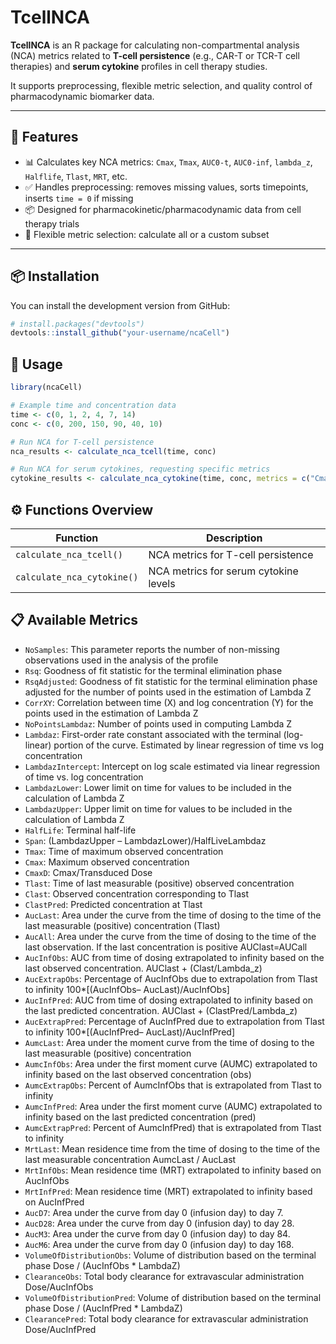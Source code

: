 # TcellNCA

**TcellNCA** is an R package for calculating non-compartmental analysis (NCA) metrics related to **T-cell persistence** (e.g., CAR-T or TCR-T cell therapies) and **serum cytokine** profiles in cell therapy studies.

It supports preprocessing, flexible metric selection, and quality control of pharmacodynamic biomarker data.

---

## 🚀 Features

- 📊 Calculates key NCA metrics: `Cmax`, `Tmax`, `AUC0-t`, `AUC0-inf`, `lambda_z`, `Halflife`, `Tlast`, `MRT`, etc.
- ✅ Handles preprocessing: removes missing values, sorts timepoints, inserts `time = 0` if missing
- 📦 Designed for pharmacokinetic/pharmacodynamic data from cell therapy trials
- 🔄 Flexible metric selection: calculate all or a custom subset

---

## 📦 Installation

You can install the development version from GitHub:
```r
# install.packages("devtools")
devtools::install_github("your-username/ncaCell")
```

## 🧬 Usage
```r
library(ncaCell)

# Example time and concentration data
time <- c(0, 1, 2, 4, 7, 14)
conc <- c(0, 200, 150, 90, 40, 10)

# Run NCA for T-cell persistence
nca_results <- calculate_nca_tcell(time, conc)

# Run NCA for serum cytokines, requesting specific metrics
cytokine_results <- calculate_nca_cytokine(time, conc, metrics = c("Cmax", "Tmax", "AUC0_t"))
```

## ⚙️ Functions Overview
| Function                   | Description                           |
| -------------------------- | ------------------------------------- |
| `calculate_nca_tcell()`    | NCA metrics for T-cell persistence    |
| `calculate_nca_cytokine()` | NCA metrics for serum cytokine levels |

## 📋 Available Metrics
- `NoSamples`:	This parameter reports the number of non-missing observations used in the analysis of the profile
- `Rsq`:	Goodness of fit statistic for the terminal elimination phase
- `RsqAdjusted`:	Goodness of fit statistic for the terminal elimination phase adjusted for the number of points used in the estimation of Lambda Z
- `CorrXY`:	Correlation between time (X) and log concentration (Y) for the points used in the estimation of Lambda Z
- `NoPointsLambdaz`:	Number of points used in computing Lambda Z
- `Lambdaz`:	First-order rate constant associated with the terminal (log-linear) portion of the curve. Estimated by linear regression of time vs log concentration
- `LambdazIntercept`:	Intercept on log scale estimated via linear regression of time vs. log concentration
- `LambdazLower`:	Lower limit on time for values to be included in the calculation of Lambda Z
- `LambdazUpper`:	Upper limit on time for values to be included in the calculation of Lambda Z
- `HalfLife`:	Terminal half-life
- `Span`:	(LambdazUpper – LambdazLower)/HalfLiveLambdaz
- `Tmax`:	Time of maximum observed concentration
- `Cmax`:	Maximum observed concentration
- `CmaxD`:	Cmax/Transduced Dose
- `Tlast`:	Time of last measurable (positive) observed concentration
- `Clast`:	Observed concentration corresponding to Tlast
- `ClastPred`:	Predicted concentration at Tlast
- `AucLast`:	Area under the curve from the time of dosing to the time of the last measurable (positive) concentration (Tlast)
- `AucAll`:	Area under the curve from the time of dosing to the time of the last observation. If the last concentration is positive AUClast=AUCall
- `AucInfObs`:	AUC from time of dosing extrapolated to infinity based on the last observed concentration. AUClast + (Clast/Lambda_z)
- `AucExtrapObs`:	Percentage of AucInfObs due to extrapolation from Tlast to infinity 100*[(AucInfObs– AucLast)/AucInfObs]
- `AucInfPred`:	AUC from time of dosing extrapolated to infinity based on the  last predicted concentration. AUClast + (ClastPred/Lambda_z)
- `AucExtrapPred`:	Percentage of AucInfPred due to extrapolation from Tlast to infinity 100*[(AucInfPred– AucLast)/AucInfPred]
- `AumcLast`:	Area under the moment curve from the time of dosing to the last measurable (positive) concentration
- `AumcInfObs`:	Area under the first moment curve (AUMC) extrapolated to infinity based on the last observed concentration (obs)
- `AumcExtrapObs`:	Percent of AumcInfObs that is extrapolated from Tlast to infinity
- `AumcInfPred`:	Area under the first moment curve (AUMC) extrapolated to infinity based on the  last predicted concentration (pred)
- `AumcExtrapPred`:	Percent of AumcInfPred) that is extrapolated from Tlast to infinity
- `MrtLast`:	Mean residence time from the time of dosing to the time of the last measurable concentration AumcLast / AucLast
- `MrtInfObs`:	Mean residence time (MRT) extrapolated to infinity based on AucInfObs
- `MrtInfPred`:	Mean residence time (MRT) extrapolated to infinity based on AucInfPred
- `AucD7`:	Area under the curve from day 0 (infusion day) to day 7.
- `AucD28`:	Area under the curve from day 0 (infusion day) to day 28.
- `AucM3`:	Area under the curve from day 0 (infusion day) to day 84.
- `AucM6`:	Area under the curve from day 0 (infusion day) to day 168.
- `VolumeOfDistributionObs`:	Volume of distribution based on the terminal phase Dose / (AucInfObs * LambdaZ)
- `ClearanceObs`:	Total body clearance for extravascular administration Dose/AucInfObs
- `VolumeOfDistributionPred`:	Volume of distribution based on the terminal phase Dose / (AucInfPred * LambdaZ)
- `ClearancePred`:	Total body clearance for extravascular administration Dose/AucInfPred
